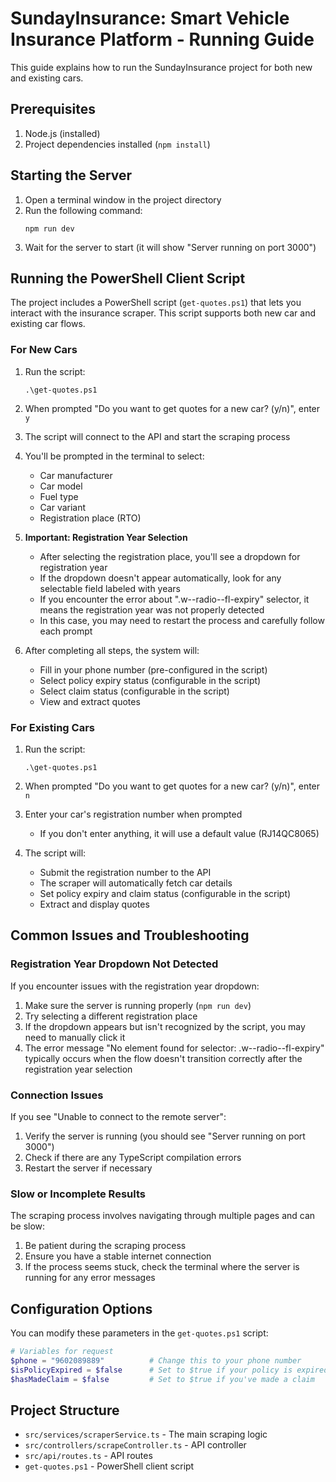 # SundayInsurance: Smart Vehicle Insurance Platform - Running Guide

This guide explains how to run the SundayInsurance project for both new and existing cars.

## Prerequisites

1. Node.js (installed)
2. Project dependencies installed (`npm install`)

## Starting the Server

1. Open a terminal window in the project directory
2. Run the following command:
   ```
   npm run dev
   ```
3. Wait for the server to start (it will show "Server running on port 3000")

## Running the PowerShell Client Script

The project includes a PowerShell script (`get-quotes.ps1`) that lets you interact with the insurance scraper. This script supports both new car and existing car flows.

### For New Cars

1. Run the script:
   ```
   .\get-quotes.ps1
   ```

2. When prompted "Do you want to get quotes for a new car? (y/n)", enter `y`

3. The script will connect to the API and start the scraping process

4. You'll be prompted in the terminal to select:
   - Car manufacturer
   - Car model
   - Fuel type
   - Car variant
   - Registration place (RTO)

5. **Important: Registration Year Selection**
   - After selecting the registration place, you'll see a dropdown for registration year
   - If the dropdown doesn't appear automatically, look for any selectable field labeled with years
   - If you encounter the error about ".w--radio--fl-expiry" selector, it means the registration year was not properly detected
   - In this case, you may need to restart the process and carefully follow each prompt

6. After completing all steps, the system will:
   - Fill in your phone number (pre-configured in the script)
   - Select policy expiry status (configurable in the script)
   - Select claim status (configurable in the script)
   - View and extract quotes

### For Existing Cars

1. Run the script:
   ```
   .\get-quotes.ps1
   ```

2. When prompted "Do you want to get quotes for a new car? (y/n)", enter `n`

3. Enter your car's registration number when prompted
   - If you don't enter anything, it will use a default value (RJ14QC8065)

4. The script will:
   - Submit the registration number to the API
   - The scraper will automatically fetch car details
   - Set policy expiry and claim status (configurable in the script)
   - Extract and display quotes

## Common Issues and Troubleshooting

### Registration Year Dropdown Not Detected

If you encounter issues with the registration year dropdown:

1. Make sure the server is running properly (`npm run dev`)
2. Try selecting a different registration place
3. If the dropdown appears but isn't recognized by the script, you may need to manually click it
4. The error message "No element found for selector: .w--radio--fl-expiry" typically occurs when the flow doesn't transition correctly after the registration year selection

### Connection Issues

If you see "Unable to connect to the remote server":

1. Verify the server is running (you should see "Server running on port 3000")
2. Check if there are any TypeScript compilation errors
3. Restart the server if necessary

### Slow or Incomplete Results

The scraping process involves navigating through multiple pages and can be slow:

1. Be patient during the scraping process
2. Ensure you have a stable internet connection
3. If the process seems stuck, check the terminal where the server is running for any error messages

## Configuration Options

You can modify these parameters in the `get-quotes.ps1` script:

```powershell
# Variables for request
$phone = "9602089889"          # Change this to your phone number
$isPolicyExpired = $false      # Set to $true if your policy is expired
$hasMadeClaim = $false         # Set to $true if you've made a claim
```

## Project Structure

- `src/services/scraperService.ts` - The main scraping logic
- `src/controllers/scrapeController.ts` - API controller
- `src/api/routes.ts` - API routes
- `get-quotes.ps1` - PowerShell client script
